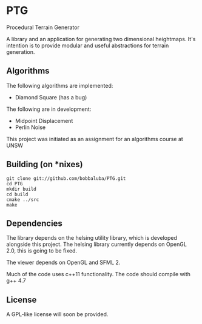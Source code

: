 PTG
===

Procedural Terrain Generator

A library and an application for generating two dimensional heightmaps.
It's intention is to provide modular and useful abstractions for terrain generation.

Algorithms
----------

The following algorithms are implemented:
* Diamond Square (has a bug)

The following are in development:
* Midpoint Displacement
* Perlin Noise

This project was initiated as an assignment for an algorithms course at UNSW

Building (on *nixes)
--------------------
    git clone git://github.com/bobbaluba/PTG.git
    cd PTG
    mkdir build
    cd build
    cmake ../src
    make


Dependencies
------------

The library depends on the helsing utility library, which is developed alongside this project.
The helsing library currently depends on OpenGL 2.0, this is going to be fixed.

The viewer depends on OpenGL and SFML 2.

Much of the code uses c++11 functionality. The code should compile with g++ 4.7

License
-------

A GPL-like license will soon be provided.
